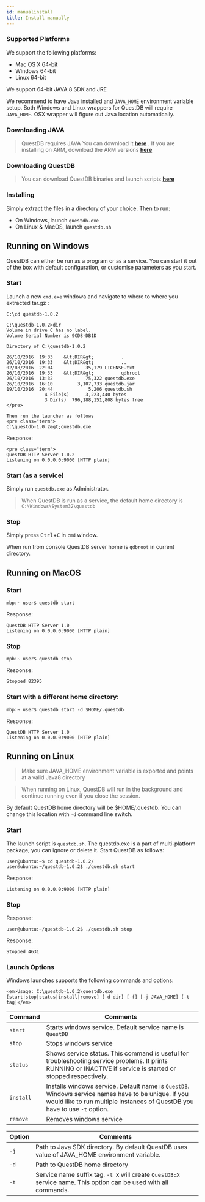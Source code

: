 ```yaml
---
id: manualinstall
title: Install manually
---
```


### Supported Platforms
We support the following platforms:

* Mac OS X 64-bit
* Windows 64-bit
* Linux 64-bit

We support 64-bit JAVA 8 SDK and JRE

We recommend to have Java installed and `JAVA_HOME` environment variable setup. 
Both Windows and Linux wrappers for QuestDB will require `JAVA_HOME`. OSX wrapper 
will figure out Java location automatically.

### Downloading JAVA
> QuestDB requires JAVA You can download it **[here](https://www.oracle.com/technetwork/java/javase/downloads/jre8-downloads-2133155.html)**
>. If you are installing on ARM, download the ARM versions **[here](https://www.oracle.com/technetwork/java/javase/downloads/java-archive-javase8u211-later-5573849.html)**

### Downloading QuestDB

> You can download QuestDB binaries and launch scripts **[here](https://github.com/questdb/questdb/releases/download/4.0.1/questdb-4.0.1-bin.tar.gz)**

### Installing
Simply extract the files in a directory of your choice. Then to run:
- On Windows, launch `questdb.exe`
- On Linux & MacOS, launch `questdb.sh`

## Running on Windows
QuestDB can either be run as a program or as a service. You can start it out of the box with default
configuration, or customise parameters as you start.

### Start

Launch a new `cmd.exe` windowa and navigate to where to where you extracted tar.gz :

```shell script
C:\cd questdb-1.0.2

C:\questdb-1.0.2>dir
Volume in drive C has no label.
Volume Serial Number is 9CD8-DB1D

Directory of C:\questdb-1.0.2

26/10/2016  19:33    &lt;DIR&gt;          .
26/10/2016  19:33    &lt;DIR&gt;          ..
02/08/2016  22:04            35,179 LICENSE.txt
26/10/2016  19:33    &lt;DIR&gt;          qdbroot
26/10/2016  13:32            75,322 questdb.exe
26/10/2016  16:10         3,107,733 questdb.jar
19/10/2016  20:44             5,206 questdb.sh
              4 File(s)      3,223,440 bytes
              3 Dir(s)  796,188,151,808 bytes free
</pre>

Then run the launcher as follows
<pre class="term">
C:\questdb-1.0.2&gt;questdb.exe
```


Response:
```shell script
<pre class="term">
QuestDB HTTP Server 1.0.2
Listening on 0.0.0.0:9000 [HTTP plain]
```



### Start (as a service)
Simply run `questdb.exe` as Administrator.
>When QuestDB is run as a service, the default home directory is `C:\Windows\System32\questdb`


### Stop


Simply press <kbd>Ctrl</kbd>+<kbd>C</kbd> in `cmd` window.

When run from console QuestDB server home is `qdbroot` in current directory.

## Running on MacOS

### Start

```shell script
mbp:~ user$ questdb start
```
>

Response:
```shell script
QuestDB HTTP Server 1.0
Listening on 0.0.0.0:9000 [HTTP plain]
```


### Stop
```shell script
mpb:~ user$ questdb stop
```

Response:
```shell script
Stopped 82395
```



### Start with a different home directory:
```shell script
mbp:~ user$ questdb start -d $HOME/.questdb
```

Response:
```shell script
QuestDB HTTP Server 1.0
Listening on 0.0.0.0:9000 [HTTP plain]
```



## Running on Linux
> Make sure JAVA_HOME environment variable is exported and points at a valid Java8 directory

> When running on Linux, QuestDB will run in the background and continue running even if you close the session.

By default QuestDB home directory will be $HOME/.questdb. You can change this location with `-d` command line switch.

### Start
The launch script is `questdb.sh`. The questdb.exe is a part of multi-platform package, you can ignore or delete it.
Start QuestDB as follows:

```shell script
user@ubuntu:~$ cd questdb-1.0.2/
user@ubuntu:~/questdb-1.0.2$ ./questdb.sh start
```

Response:
```shell script
Listening on 0.0.0.0:9000 [HTTP plain]
```


### Stop
Response:
```shell script
user@ubuntu:~/questdb-1.0.2$ ./questdb.sh stop
```

Response:
```shell script
Stopped 4631
```


### Launch Options

Windows launches supports the following commands and options:


```shell script
<em>Usage: C:\questdb-1.0.2\questdb.exe 
[start|stop|status|install|remove] [-d dir] [-f] [-j JAVA_HOME] [-t tag]</em>
```



<table class="alt">
<thead>

<th>Command</th>
<th>Comments</th>

</thead>
<tbody>
<tr>
<td><code>start</code></td>
<td>Starts windows service. Default service name is <code>QuestDB</code></td>
</tr>
<tr>
<td><code>stop</code></td>
<td>Stops windows service</td>
</tr>
<tr>
<td><code>status</code></td>
<td>Shows service status. This command is useful for troubleshooting service problems. It prints RUNNING or
INACTIVE if service is started or stopped respectively.</td>
</tr>
<tr>
<td><code>install</code></td>
<td>Installs windows service. Default name is <code>QuestDB</code>. Windows service names have to be unique. If
you would like to run multiple instances of QuestDB you have to use <code>-t</code> option.</td>
</tr>
<tr>
<td><code>remove</code></td>
<td>Removes windows service</td>
</tr>
</tbody>
</table>


<table class="alt">
<thead>

<th>Option</th>
<th>Comments</th>

</thead>
<tbody>
<tr>
<td><code>-j</code></td>
<td>Path to Java SDK directory. By default QuestDB uses value of JAVA_HOME environment variable.</td>
</tr>
<tr>
<td><code>-d</code></td>
<td>Path to QuestDB home directory</td>
</tr>
<tr>
<td><code>-t</code></td>
<td>Service name suffix tag. <code>-t X</code> will create <code>QuestDB:X</code> service name. This option
can be used with all commands.</td>
</tr>
</tbody>
</table>

